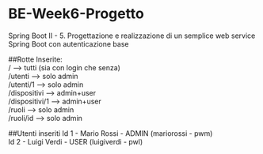 # BE-Week6-Progetto
Spring Boot II - 5. Progettazione e realizzazione di un semplice web service Spring Boot con autenticazione base


##Rotte Inserite:  
/ --> tutti (sia con login che senza)  
/utenti --> solo admin  
/utenti/1 --> solo admin  
/dispositivi --> admin+user  
/dispositivi/1 --> admin+user  
/ruoli --> solo admin  
/ruoli/id --> solo admin  


##Utenti inseriti
Id 1 - Mario Rossi - ADMIN (mariorossi - pwm)  
Id 2 - Luigi Verdi - USER (luigiverdi - pwl)  
